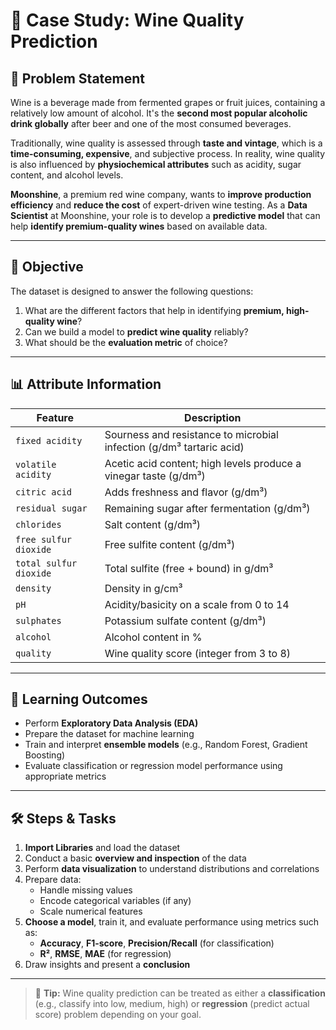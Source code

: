 # 🍷 Case Study: Wine Quality Prediction

## 🧩 Problem Statement

Wine is a beverage made from fermented grapes or fruit juices, containing a relatively low amount of alcohol. It's the **second most popular alcoholic drink globally** after beer and one of the most consumed beverages.

Traditionally, wine quality is assessed through **taste and vintage**, which is a **time-consuming, expensive**, and subjective process. In reality, wine quality is also influenced by **physiochemical attributes** such as acidity, sugar content, and alcohol levels.

**Moonshine**, a premium red wine company, wants to **improve production efficiency** and **reduce the cost** of expert-driven wine testing. As a **Data Scientist** at Moonshine, your role is to develop a **predictive model** that can help **identify premium-quality wines** based on available data.

---

## 🎯 Objective

The dataset is designed to answer the following questions:

1. What are the different factors that help in identifying **premium, high-quality wine**?
2. Can we build a model to **predict wine quality** reliably?
3. What should be the **evaluation metric** of choice?

---

## 📊 Attribute Information

| Feature                | Description                                                          |
| ---------------------- | -------------------------------------------------------------------- |
| `fixed acidity`        | Sourness and resistance to microbial infection (g/dm³ tartaric acid) |
| `volatile acidity`     | Acetic acid content; high levels produce a vinegar taste (g/dm³)     |
| `citric acid`          | Adds freshness and flavor (g/dm³)                                    |
| `residual sugar`       | Remaining sugar after fermentation (g/dm³)                           |
| `chlorides`            | Salt content (g/dm³)                                                 |
| `free sulfur dioxide`  | Free sulfite content (g/dm³)                                         |
| `total sulfur dioxide` | Total sulfite (free + bound) in g/dm³                                |
| `density`              | Density in g/cm³                                                     |
| `pH`                   | Acidity/basicity on a scale from 0 to 14                             |
| `sulphates`            | Potassium sulfate content (g/dm³)                                    |
| `alcohol`              | Alcohol content in %                                                 |
| `quality`              | Wine quality score (integer from 3 to 8)                             |

---

## 🧠 Learning Outcomes

- Perform **Exploratory Data Analysis (EDA)**
- Prepare the dataset for machine learning
- Train and interpret **ensemble models** (e.g., Random Forest, Gradient Boosting)
- Evaluate classification or regression model performance using appropriate metrics

---

## 🛠️ Steps & Tasks

1. **Import Libraries** and load the dataset
2. Conduct a basic **overview and inspection** of the data
3. Perform **data visualization** to understand distributions and correlations
4. Prepare data:
   - Handle missing values
   - Encode categorical variables (if any)
   - Scale numerical features
5. **Choose a model**, train it, and evaluate performance using metrics such as:
   - **Accuracy**, **F1-score**, **Precision/Recall** (for classification)
   - **R²**, **RMSE**, **MAE** (for regression)
6. Draw insights and present a **conclusion**

---

> 🧪 **Tip:** Wine quality prediction can be treated as either a **classification** (e.g., classify into low, medium, high) or **regression** (predict actual score) problem depending on your goal.
